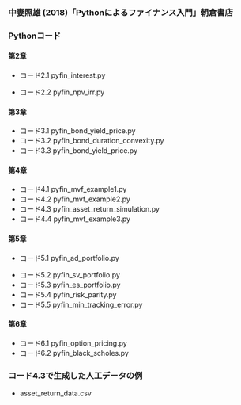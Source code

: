 ### 中妻照雄 (2018)「Pythonによるファイナンス入門」朝倉書店

### Pythonコード

#### 第2章
+ コード2.1 pyfin\_interest.py
- コード2.2 pyfin\_npv\_irr.py

#### 第3章
+ コード3.1 pyfin\_bond\_yield\_price.py
+ コード3.2 pyfin\_bond\_duration\_convexity.py
+ コード3.3 pyfin\_bond\_yield\_price.py

#### 第4章
+ コード4.1 pyfin\_mvf\_example1.py
+ コード4.2 pyfin\_mvf\_example2.py
+ コード4.3 pyfin\_asset\_return\_simulation.py
+ コード4.4 pyfin\_mvf\_example3.py

#### 第5章
- コード5.1 pyfin\_ad\_portfolio.py
+ コード5.2 pyfin\_sv\_portfolio.py
+ コード5.3 pyfin\_es\_portfolio.py
+ コード5.4 pyfin\_risk\_parity.py
+ コード5.5 pyfin\_min\_tracking\_error.py

#### 第6章
+ コード6.1 pyfin\_option\_pricing.py
+ コード6.2 pyfin\_black\_scholes.py

### コード4.3で生成した人工データの例
+ asset\_return\_data.csv
